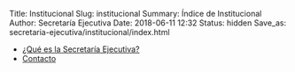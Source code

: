 Title: Institucional
Slug: institucional
Summary: Índice de Institucional
Author: Secretaría Ejecutiva
Date: 2018-06-11 12:32
Status: hidden
Save_as: secretaria-ejecutiva/institucional/index.html


* [¿Qué es la Secretaría Ejecutiva?](que-es-la-secretaria-ejecutiva/)
* [Contacto](contacto/)
